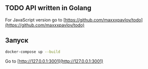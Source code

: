 ## TODO API written in Golang
For JavaScript version go to [https://github.com/maxxxpavlov/todo](https://github.com/maxxxpavlov/todo)

## Запуск
```bash
docker-compose up --build
```
Go to [http://127.0.0.1:3001](http://127.0.0.1:3001)
